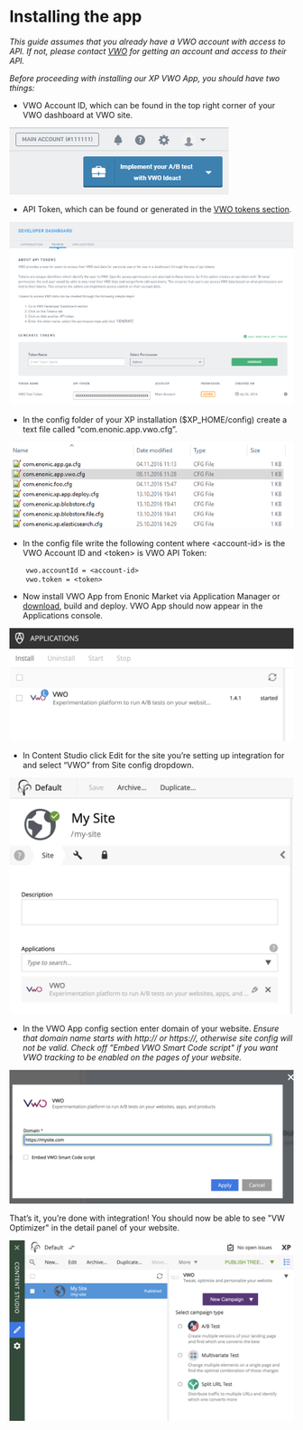 # Installing the app

*This guide assumes that you already have a VWO account with access to API. If not, please contact [VWO](https://vwo.com/) for getting an account and access to their API.*

*Before proceeding with installing our XP VWO App, you should have two things:*

* VWO Account ID, which can be found in the top right corner of your VWO dashboard at VWO site.

![](images/vwo_01.png)

* API Token, which can be found or generated in the [VWO tokens section](https://app.vwo.com/#/developers/tokens).

![](images/vwo_02.png)

* In the config folder of your XP installation ($XP_HOME/config) create a text file called “com.enonic.app.vwo.cfg”.

![](images/vwo_03.png)

* In the config file write the following content where \<account-id\> is the VWO Account ID and \<token\> is VWO API Token:
```
    vwo.accountId = <account-id>
    vwo.token = <token>
```

* Now install VWO App from Enonic Market via Application Manager or [download](https://github.com/enonic/app-vwo.git), build and deploy. VWO App should now appear in the Applications console.

![](images/vwo_04.png)

* In Content Studio click Edit for the site you’re setting up integration for and select “VWO” from Site config dropdown.

![](images/vwo_05.png)

* In the VWO App config section enter domain of your website.
*Ensure that domain name starts with http:// or https://, otherwise site config will not be valid.*
*Check off "Embed VWO Smart Code script" if you want VWO tracking to be enabled on the pages of your website.*

![](images/vwo_06.png)

That’s it, you’re done with integration!
You should now be able to see "VW Optimizer" in the detail panel of your website.

![](images/vwo_07.png)
